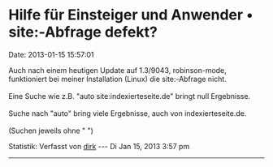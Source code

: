 Hilfe für Einsteiger und Anwender • site:-Abfrage defekt?
=========================================================

Date: 2013-01-15 15:57:01

Auch nach einem heutigen Update auf 1.3/9043, robinson-mode,
funktioniert bei meiner Installation (Linux) die site:-Abfrage nicht.\
\
Eine Suche wie z.B. \"auto site:indexierteseite.de\" bringt null
Ergebnisse.\
\
Suche nach \"auto\" bring viele Ergebnisse, auch von
indexierteseite.de.\
\
(Suchen jeweils ohne \" \")

Statistik: Verfasst von
[dirk](http://forum.yacy-websuche.de/memberlist.php?mode=viewprofile&u=8867)
--- Di Jan 15, 2013 3:57 pm

------------------------------------------------------------------------
